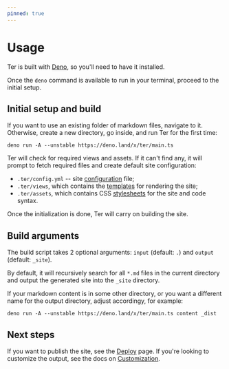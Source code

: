```yaml
---
pinned: true
---
```


# Usage

Ter is built with [Deno](https://deno.land/), so you'll need to have it
installed.

Once the `deno` command is available to run in your terminal, proceed to the
initial setup.

## Initial setup and build

If you want to use an existing folder of markdown files, navigate to it.
Otherwise, create a new directory, go inside, and run Ter for the first time:

```
deno run -A --unstable https://deno.land/x/ter/main.ts
```

Ter will check for required views and assets. If it can't find any, it will
prompt to fetch required files and create default site configuration:

- `.ter/config.yml` -- site [configuration](configuration.md) file;
- `.ter/views`, which contains the [templates](customize.md#templates) for
  rendering the site;
- `.ter/assets`, which contains CSS [stylesheets](customize.md#styles) for the
  site and code syntax.

Once the initialization is done, Ter will carry on building the site.

## Build arguments

The build script takes 2 optional arguments: `input` (default: `.`) and `output`
(default: `_site`).

By default, it will recursively search for all `*.md` files in the current
directory and output the generated site into the `_site` directory.

If your markdown content is in some other directory, or you want a different
name for the output directory, adjust accordingy, for example:

```
deno run -A --unstable https://deno.land/x/ter/main.ts content _dist
```

## Next steps

If you want to publish the site, see the [Deploy](/deploy.md) page. If you're
looking to customize the output, see the docs on [Customization](/customize).
